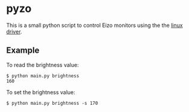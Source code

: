 # pyzo

This is a small python script to control Eizo monitors using the the [linux driver](https://github.com.com/openeizo/openeizo).

## Example
To read the brightness value:
```
$ python main.py brightness
160
```
To set the brightness value:
```
$ python main.py brightness -s 170
```
